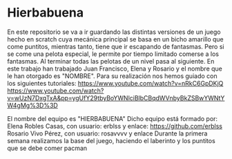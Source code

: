# Hierbabuena
En este repositorio se va a ir guardando las distintas versiones de un juego hecho en scratch cuya mecánica principal se basa en un bicho amarillo que come puntitos, mientras tanto, tiene que ir escapando de fantasmas. Pero si se come una pelota especial, le permite por tiempo limitado comerse a los fantasmas. Al terminar todas las pelotas de un nivel pasa al siguiente. En este trabajo han trabajado Juan Francisco, Elena y Rosario y el nombre que le han otorgado es "NOMBRE".
Para su realización nos hemos guiado con los siguientes tutoriales: https://www.youtube.com/watch?v=nRkC6GpDKjQ https://www.youtube.com/watch?v=wUzN7DxgTxA&pp=ygUfY29tbyBoYWNlciBlbCBqdWVnbyBkZSBwYWNtYW4gMg%3D%3D

El nombre del equipo es "HIERBABUENA"
Dicho equipo está formado por:  Elena Robles Casas, con usuario: erblss y enlace: https://github.com/erblss  Rosario Vivo Pérez, con usuario: rosavvvv y enlace
Durante la primera semana realizamos la base del juego, haciendo el laberinto y los puntitos que se debe comer pacman 
